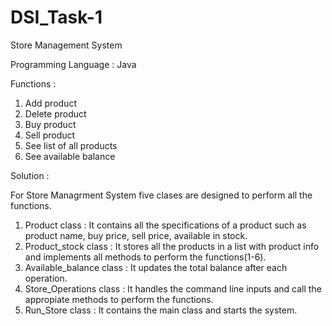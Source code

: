 # DSI_Task-1

Store Management System

Programming Language : Java

Functions :
1. Add product
2. Delete product
3. Buy product
4. Sell product
5. See list of all products
6. See available balance

Solution :

For Store Managrment System five clases are designed to perform all the functions.

1. Product class : It contains all the specifications of a product such as product name, buy price, sell price, available in stock.
2. Product_stock class : It stores all the products in a list with product info and implements all methods to perform the functions(1-6).
3. Available_balance class : It updates the total balance after each operation.
4. Store_Operations class : It handles the command line inputs and call the appropiate methods to perform the functions.
5. Run_Store class : It contains the main class and starts the system.
